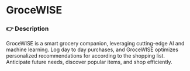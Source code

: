 # GroceWISE

### 👉 **Description**

GroceWISE is a smart grocery companion, leveraging cutting-edge AI and machine learning. Log day to day purchases, and GroceWISE optimizes personalized recommendations for according to the shopping list. Anticipate future needs, discover popular items, and shop efficiently.